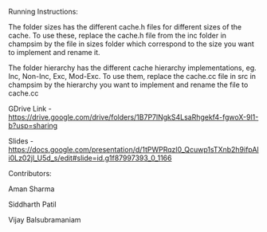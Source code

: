 Running Instructions:

The folder sizes has the different cache.h files for different sizes of the cache.
To use these, replace the cache.h file from the inc folder in champsim by the file in sizes folder which correspond to the size you want to implement and rename it.

The folder hierarchy has the different cache hierarchy implementations, eg. Inc, Non-Inc, Exc, Mod-Exc.
To use them, replace the cache.cc file in src in champsim by the hierarchy you want to implement and rename the file to cache.cc

GDrive Link - https://drive.google.com/drive/folders/1B7P7lNgkS4LsaRhgekf4-fgwoX-9l1-b?usp=sharing

Slides - https://docs.google.com/presentation/d/1tPWPRqzl0_Qcuwp1sTXnb2h9ifpAli0Lz02jl_U5d_s/edit#slide=id.g1f87997393_0_1166

Contributors:

Aman Sharma

Siddharth Patil

Vijay Balsubramaniam
